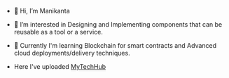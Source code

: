 - 👋 Hi, I’m Manikanta
- 👀 I’m interested in Designing and Implementing components that can be reusable as a tool or a service.
- 🌱 Currently I'm learning Blockchain for smart contracts and Advanced cloud deployments/delivery techniques.

- Here I've uploaded 
[MyTechHub](https://www.youtube.com/channel/UC3teoN-bA4Zk0P21eRzX1dw)


<!---
challamani/challamani is a ✨ special ✨ repository because its `README.md` (this file) appears on your GitHub profile.
You can click the Preview link to take a look at your changes.
--->

